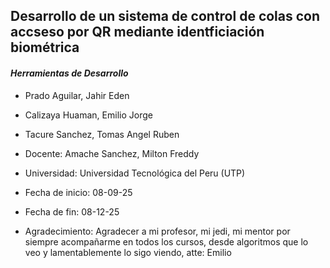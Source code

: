 ## Desarrollo de un sistema de control de colas con accseso por QR mediante identficiación biométrica
#### *Herramientas de Desarrollo*

- Prado Aguilar, Jahir Eden
- Calizaya Huaman, Emilio Jorge
- Tacure Sanchez, Tomas Angel Ruben

- Docente: Amache Sanchez, Milton Freddy
- Universidad: Universidad Tecnológica del Peru (UTP)

- Fecha de inicio: 08-09-25
- Fecha de fin:  08-12-25

- Agradecimiento: Agradecer a mi profesor, mi jedi, mi mentor por siempre acompañarme en todos los cursos, desde algoritmos que lo veo y lamentablemente lo sigo viendo, atte: Emilio
